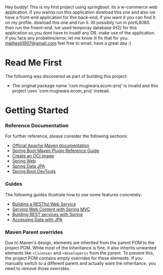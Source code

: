 Hey buddy!
This is my first project using springboot. its a w-commerce web application.
if you wanna run this application dowload this one and also ive have a front-end application for this back-end, if you want it you can find it on my profile.
dowload this one and run it. itll possibily run in portL8080. then run the froent-end. ive used temporay database (H2) for this application so,you dont have to insatll any DB.
make use of the application. if you face any probelms/error, let me know ill fix that for you. mathesh1907@gmail.com feel free to email. 
have a great day :)

# Read Me First
The following was discovered as part of building this project:

* The original package name 'com.mugiwara.ecom-proj' is invalid and this project uses 'com.mugiwara.ecom_proj' instead.

# Getting Started

### Reference Documentation
For further reference, please consider the following sections:

* [Official Apache Maven documentation](https://maven.apache.org/guides/index.html)
* [Spring Boot Maven Plugin Reference Guide](https://docs.spring.io/spring-boot/docs/3.2.7/maven-plugin/reference/html/)
* [Create an OCI image](https://docs.spring.io/spring-boot/docs/3.2.7/maven-plugin/reference/html/#build-image)
* [Spring Web](https://docs.spring.io/spring-boot/docs/3.2.7/reference/htmlsingle/index.html#web)
* [Spring Data JPA](https://docs.spring.io/spring-boot/docs/3.2.7/reference/htmlsingle/index.html#data.sql.jpa-and-spring-data)
* [Spring Boot DevTools](https://docs.spring.io/spring-boot/docs/3.2.7/reference/htmlsingle/index.html#using.devtools)

### Guides
The following guides illustrate how to use some features concretely:

* [Building a RESTful Web Service](https://spring.io/guides/gs/rest-service/)
* [Serving Web Content with Spring MVC](https://spring.io/guides/gs/serving-web-content/)
* [Building REST services with Spring](https://spring.io/guides/tutorials/rest/)
* [Accessing Data with JPA](https://spring.io/guides/gs/accessing-data-jpa/)

### Maven Parent overrides

Due to Maven's design, elements are inherited from the parent POM to the project POM.
While most of the inheritance is fine, it also inherits unwanted elements like `<license>` and `<developers>` from the parent.
To prevent this, the project POM contains empty overrides for these elements.
If you manually switch to a different parent and actually want the inheritance, you need to remove those overrides.

